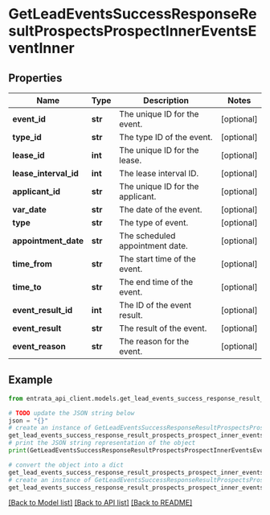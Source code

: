 # GetLeadEventsSuccessResponseResultProspectsProspectInnerEventsEventInner


## Properties

Name | Type | Description | Notes
------------ | ------------- | ------------- | -------------
**event_id** | **str** | The unique ID for the event. | [optional] 
**type_id** | **str** | The type ID of the event. | [optional] 
**lease_id** | **int** | The unique ID for the lease. | [optional] 
**lease_interval_id** | **int** | The lease interval ID. | [optional] 
**applicant_id** | **str** | The unique ID for the applicant. | [optional] 
**var_date** | **str** | The date of the event. | [optional] 
**type** | **str** | The type of event. | [optional] 
**appointment_date** | **str** | The scheduled appointment date. | [optional] 
**time_from** | **str** | The start time of the event. | [optional] 
**time_to** | **str** | The end time of the event. | [optional] 
**event_result_id** | **int** | The ID of the event result. | [optional] 
**event_result** | **str** | The result of the event. | [optional] 
**event_reason** | **str** | The reason for the event. | [optional] 

## Example

```python
from entrata_api_client.models.get_lead_events_success_response_result_prospects_prospect_inner_events_event_inner import GetLeadEventsSuccessResponseResultProspectsProspectInnerEventsEventInner

# TODO update the JSON string below
json = "{}"
# create an instance of GetLeadEventsSuccessResponseResultProspectsProspectInnerEventsEventInner from a JSON string
get_lead_events_success_response_result_prospects_prospect_inner_events_event_inner_instance = GetLeadEventsSuccessResponseResultProspectsProspectInnerEventsEventInner.from_json(json)
# print the JSON string representation of the object
print(GetLeadEventsSuccessResponseResultProspectsProspectInnerEventsEventInner.to_json())

# convert the object into a dict
get_lead_events_success_response_result_prospects_prospect_inner_events_event_inner_dict = get_lead_events_success_response_result_prospects_prospect_inner_events_event_inner_instance.to_dict()
# create an instance of GetLeadEventsSuccessResponseResultProspectsProspectInnerEventsEventInner from a dict
get_lead_events_success_response_result_prospects_prospect_inner_events_event_inner_from_dict = GetLeadEventsSuccessResponseResultProspectsProspectInnerEventsEventInner.from_dict(get_lead_events_success_response_result_prospects_prospect_inner_events_event_inner_dict)
```
[[Back to Model list]](../README.md#documentation-for-models) [[Back to API list]](../README.md#documentation-for-api-endpoints) [[Back to README]](../README.md)



